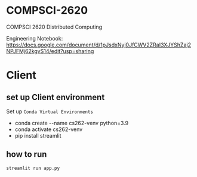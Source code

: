 # COMPSCI-2620

COMPSCI 2620 Distributed Computing

Engineering Notebook:
https://docs.google.com/document/d/1pJsdxNyj0JfCWV2ZRaI3XJYShZaj2NPJFMj62kgvS14/edit?usp=sharing

# Client

## set up Client environment

Set up `Conda Virtual Environments`

- conda create --name cs262-venv python=3.9
- conda activate cs262-venv
- pip install streamlit

## how to run

`streamlit run app.py`
